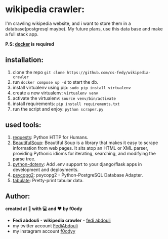 # wikipedia crawler:

I'm crawling wikipedia website, and i want to store them in a database(postgresql maybe). My future plans, use this data base and make a full stack app.

**P.S: [docker](https://www.docker.com/) is required**

## installation:

1. clone the repo `git clone https://github.com/cs-fedy/wikipedia-crawler`
2. run `docker compose up -d` to start the db.
3. install virtualenv using pip: `sudo pip install virtualenv`
4. create a new virtualenv:  `virtualenv venv`
5. activate the virtualenv: `source venv/bin/activate`
6. install requirements: `pip install requirements.txt`
7. run the script and enjoy: `python scraper.py`

## used tools:

1. [requests](https://pypi.org/project/requests/): Python HTTP for Humans.
2. [BeautifulSoup](https://pypi.org/project/beautifulsoup4/): Beautiful Soup is a library that makes it easy to scrape information from web pages. It sits atop an HTML or XML parser, providing Pythonic idioms for iterating, searching, and modifying the parse tree.
3. [python-dotenv](https://pypi.org/project/python-dotenv/): Add .env support to your django/flask apps in development and deployments.
4. [psycopg2](https://pypi.org/project/psycopg2/): psycopg2 - Python-PostgreSQL Database Adapter.
5. [tabulate](https://pypi.org/project/tabulate/): Pretty-print tabular data.

## Author:
**created at 🌙 with 💻 and ❤ by f0ody**
* **Fedi abdouli** - **wikipedia crawler** - [fedi abdouli](https://github.com/cs-fedy)
* my twitter account [FediAbdouli](https://www.twitter.com/FediAbdouli)
* my instagram account [f0odyy](https://www.instagram.com/f0odyy)
